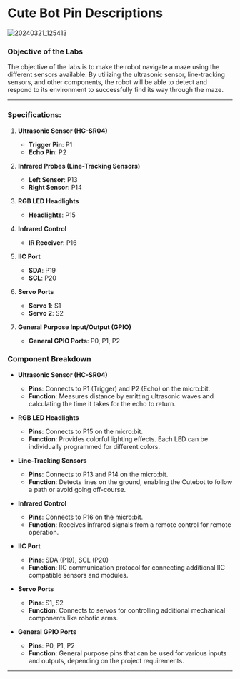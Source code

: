# Cute Bot Pin Descriptions


![20240321_125413](https://github.com/LSBU-Electronics-Lab/MicroPython/assets/126675512/76c79ed4-61e1-433a-b154-22ab82ddf1fe)


### Objective of the Labs

The objective of the labs is to make the robot navigate a maze using the different sensors available. By utilizing the ultrasonic sensor, line-tracking sensors, and other components, the robot will be able to detect and respond to its environment to successfully find its way through the maze.

---

### Specifications:

1. **Ultrasonic Sensor (HC-SR04)**
   - **Trigger Pin**: P1
   - **Echo Pin**: P2

2. **Infrared Probes (Line-Tracking Sensors)**
   - **Left Sensor**: P13
   - **Right Sensor**: P14

3. **RGB LED Headlights**
   - **Headlights**: P15

4. **Infrared Control**
   - **IR Receiver**: P16

5. **IIC Port**
   - **SDA**: P19
   - **SCL**: P20

6. **Servo Ports**
   - **Servo 1**: S1
   - **Servo 2**: S2

7. **General Purpose Input/Output (GPIO)**
   - **General GPIO Ports**: P0, P1, P2

### Component Breakdown

- **Ultrasonic Sensor (HC-SR04)**
  - **Pins**: Connects to P1 (Trigger) and P2 (Echo) on the micro:bit.
  - **Function**: Measures distance by emitting ultrasonic waves and calculating the time it takes for the echo to return.

- **RGB LED Headlights**
  - **Pins**: Connects to P15 on the micro:bit.
  - **Function**: Provides colorful lighting effects. Each LED can be individually programmed for different colors.

- **Line-Tracking Sensors**
  - **Pins**: Connects to P13 and P14 on the micro:bit.
  - **Function**: Detects lines on the ground, enabling the Cutebot to follow a path or avoid going off-course.

- **Infrared Control**
  - **Pins**: Connects to P16 on the micro:bit.
  - **Function**: Receives infrared signals from a remote control for remote operation.

- **IIC Port**
  - **Pins**: SDA (P19), SCL (P20)
  - **Function**: IIC communication protocol for connecting additional IIC compatible sensors and modules.

- **Servo Ports**
  - **Pins**: S1, S2
  - **Function**: Connects to servos for controlling additional mechanical components like robotic arms.

- **General GPIO Ports**
  - **Pins**: P0, P1, P2
  - **Function**: General purpose pins that can be used for various inputs and outputs, depending on the project requirements.

---
